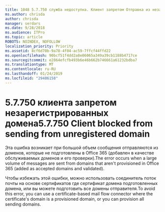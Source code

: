 ```yaml
---
title: 1048 5.7.750 служба недоступна. Клиент запретом Отправка из незарегистрированных доменов
ms.author: chrisda
author: chrisda
manager: serdars
ms.date: 9/28/2018
ms.audience: ITPro
ms.topic: article
ROBOTS: NOINDEX, NOFOLLOW
localization_priority: Priority
ms.assetid: 8cf6d70b-9a78-4f04-ac59-7ffcf44ffd22
ms.openlocfilehash: 90bcf51f4dd2a8e06065a349a39cb1188b4717ce
ms.sourcegitcommit: e2864efcfb493b6e46b662b746661a61232bdba7
ms.translationtype: MT
ms.contentlocale: ru-RU
ms.lasthandoff: 01/24/2019
ms.locfileid: "29486158"
---
```

# <a name="57750-client-blocked-from-sending-from-unregistered-domain"></a><span data-ttu-id="ef878-103">5.7.750 клиента запретом незарегистрированных домена</span><span class="sxs-lookup"><span data-stu-id="ef878-103">5.7.750 Client blocked from sending from unregistered domain</span></span>

<span data-ttu-id="ef878-104">Эта ошибка возникает при большой объем сообщения отправляются из доменов, которые не подготовлены в Office 365 (добавлен в качестве обслуживаемых доменов и его проверки).</span><span class="sxs-lookup"><span data-stu-id="ef878-104">The error occurs when a large volume of messages are sent from domains that aren't provisioned in Office 365 (added as accepted domains and validated).</span></span>
  
<span data-ttu-id="ef878-105">Чтобы избежать этой ошибки, можно использовать соединитель поток почты на основе сертификатов где сертификат домена подготовленных домена, или вы можете подготовить все домены отправителя.</span><span class="sxs-lookup"><span data-stu-id="ef878-105">To avoid this error, you can use a certificate-based mail flow connector where the certificate's domain is a provisioned domain, or you can provision all sending domains.</span></span>
  

